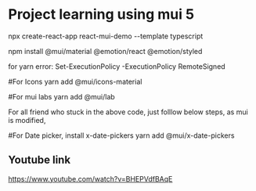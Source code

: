 # Project learning using mui 5

npx create-react-app react-mui-demo --template typescript

npm install @mui/material @emotion/react @emotion/styled

for yarn error: Set-ExecutionPolicy -ExecutionPolicy RemoteSigned

#For Icons
yarn add @mui/icons-material

#For mui labs
yarn add @mui/lab

For all friend who stuck in the above code, 
just folllow below steps, 
as mui is modified, 

#For Date picker, install x-date-pickers 
yarn add @mui/x-date-pickers


## Youtube link
https://www.youtube.com/watch?v=BHEPVdfBAqE
